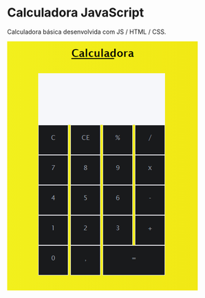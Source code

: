 # Calculadora JavaScript

Calculadora básica desenvolvida com JS / HTML / CSS.

![Calculadora image](./calcu.png)

